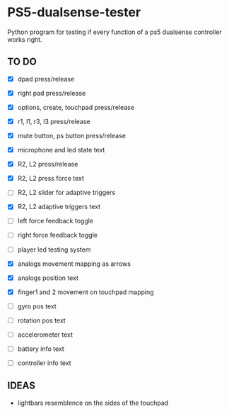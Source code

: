# PS5-dualsense-tester

Python program for testing if every function of a ps5 dualsense controller works right.

## TO DO

- [x] dpad press/release  
- [x] right pad press/release  
- [x] options, create, touchpad press/release  
- [x] r1, l1, r3, l3 press/release  
- [x] mute button, ps button press/release  
- [x] microphone and led state text  
- [x] R2, L2 press/release  
- [x] R2, L2 press force text  
- [ ] R2, L2 slider for adaptive triggers  
- [x] R2, L2 adaptive triggers text  
- [ ] left force feedback toggle  
- [ ] right force feedback toggle  
- [ ] player led testing system  
- [x] analogs movement mapping as arrows  
- [x] analogs position text  
- [x] finger1 and 2 movement on touchpad mapping  
- [ ] gyro pos text  
- [ ] rotation pos text  
- [ ] accelerometer text  
- [ ] battery info text  
- [ ] controller info text  


## IDEAS

-   lightbars resemblence on the sides of the touchpad
